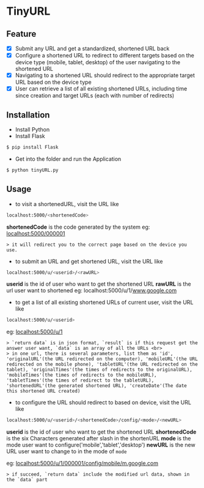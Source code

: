 # TinyURL

## Feature

- [x] Submit any URL and get a standardized, shortened URL back
- [x] Configure a shortened URL to redirect to different targets based on the device type (mobile, tablet, desktop) of the user navigating to the shortened URL
- [x] Navigating to a shortened URL should redirect to the appropriate target URL based on the device type
- [x] User can retrieve a list of all existing shortened URLs, including time since creation and target URLs (each with number of redirects)

## Installation

- Install Python
- Install Flask 
```bash
$ pip install Flask
```
- Get into the folder and run the Application
```bash
$ python tinyURL.py
```

## Usage

- to visit a shortenedURL, visit the URL like
```bash
localhost:5000/<shortenedCode>
```
**shortenedCode** is the code generated by the system
eg: [localhost:5000/000001](localhost:5000/000001)

	> it will redirect you to the correct page based on the device you use.

- to submit an URL and get shortened URL, visit the URL like
```bash
localhost:5000/u/<userid>/<rawURL>
```
**userid** is the id of user who want to get the shortened URL
**rawURL** is the url user want to shortened
eg: localhost:5000/u/1/www.google.com


- to get a list of all existing shortened URLs of current user, visit the URL like
```bash
localhost:5000/u/<userid>
```
eg: [localhost:5000/u/1](localhost:5000/u/1)

    > `return data` is in json format, `result` is if this request get the answer user want, `data` is an array of all the URLs <br>
    > in one url, there is several parameters, list them as 'id', 'originalURL'(the URL redirected on the computer), 'mobileURL'(the URL redirected on the mobile phone), 'tabletURL'(the URL redirected on the tablet), 'originalTimes'(the times of redirects to the originalURL), 'mobileTimes'(the times of redirects to the mobileURL), 'tabletTimes'(the times of redirect to the tabletURL), 'shortenedURL'(the generated shortened URL), 'createDate'(The date this shortened URL created)


- to configure the URL should redirect to based on device, visit the URL like 
```bash
localhost:5000/u/<userid>/<shortenedCode>/config/<mode>/<newURL>
```
**userid** is the id of user who want to get the shortened URL
**shortenedCode** is the six Characters generated after slash in the shortenURL
**mode** is the mode user want to configure('mobile','tablet','desktop')
**newURL** is the new URL user want to change to in the mode of `mode`

eg: [localhost:5000/u/1/000001/config/mobile/m.google.com](localhost:5000/u/1/000001/config/mobile/m.google.com)

	> if succeed, `return data` include the modified url data, shown in the `data` part
